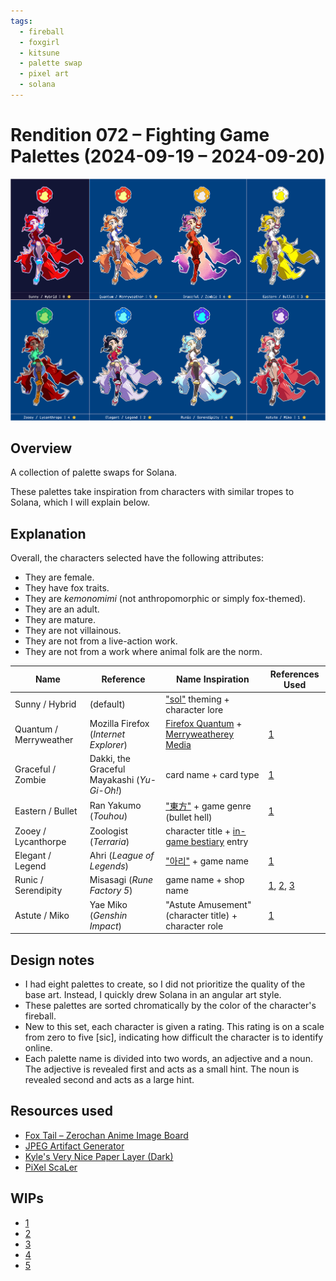 ```yaml
---
tags:
  - fireball
  - foxgirl
  - kitsune
  - palette swap
  - pixel art
  - solana
---
```


# Rendition 072 – Fighting Game Palettes (2024-09-19 – 2024-09-20)

<img src="assets/2024-09-20_image-217.png">

## Overview

A collection of palette swaps for Solana.

These palettes take inspiration from characters with similar tropes to Solana, which I will explain below.

## Explanation

Overall, the characters selected have the following attributes:

- They are female.
- They have fox traits.
- They are _kemonomimi_ (not anthropomorphic or simply fox-themed).
- They are an adult.
- They are mature.
- They are not villainous.
- They are not from a live-action work.
- They are not from a work where animal folk are the norm.

| Name                   | Reference                                   | Name Inspiration                                                                                                                  | References Used                                                                                                                                  |
| ---------------------- | ------------------------------------------- | --------------------------------------------------------------------------------------------------------------------------------- | ------------------------------------------------------------------------------------------------------------------------------------------------ |
| Sunny / Hybrid         | (default)                                   | ["sol"](https://en.wikipedia.org/wiki/Sun) theming + character lore                                                               |                                                                                                                                                  |
| Quantum / Merryweather | Mozilla Firefox (_Internet Explorer_)       | [Firefox Quantum](<https://en.wikipedia.org/wiki/Quantum_(Mozilla)>) + [Merryweatherey Media](https://twitter.com/Merryweatherey) | [1](https://www.webtoons.com/en/canvas/internet-explorer/ep-26-firefox-meets-naenara/viewer?title_no=219164&episode_no=38)                       |
| Graceful / Zombie      | Dakki, the Graceful Mayakashi (_Yu-Gi-Oh!_) | card name + card type                                                                                                             | [1](<https://yugipedia.com/wiki/Dakki,_the_Graceful_Mayakashi_(Master_Duel)>)                                                                    |
| Eastern / Bullet       | Ran Yakumo (_Touhou_)                       | ["東方"](https://en.wiktionary.org/wiki/%E6%9D%B1%E6%96%B9) + game genre (bullet hell)                                            | [1](https://en.touhouwiki.net/wiki/Ran_Yakumo)                                                                                                   |
| Zooey / Lycanthorpe    | Zoologist (_Terraria_)                      | character title + [in-game bestiary](https://terraria.wiki.gg/wiki/Bestiary) entry                                                |
| Elegant / Legend       | Ahri (_League of Legends_)                  | ["아리"](https://leagueoflegends.fandom.com/wiki/Ahri/Trivia) + game name                                                         | [1](https://leagueoflegends.fandom.com/wiki/Ahri/LoL)                                                                                            |
| Runic / Serendipity    | Misasagi (_Rune Factory 5_)                 | game name + shop name                                                                                                             | [1](https://www.reddit.com/comments/txmu1p/), [2](https://www.youtube.com/watch?v=dOyVGgh3mq4), [3](https://www.youtube.com/watch?v=TY5-Nzt0N-w) |
| Astute / Miko          | Yae Miko (_Genshin Impact_)                 | "Astute Amusement" (character title) + character role                                                                             | [1](https://genshin-impact.fandom.com/wiki/Yae_Miko/Gallery)                                                                                     |

<!-- | Crunchy / Streamer     | Crunchyroll-Hime                            | service name + character role                                                                                                     | [1](https://www.crunchyroll.com/news/features/2018/6/6/the-origin-of-crunchyroll-hime)                                     | -->

## Design notes

- I had eight palettes to create, so I did not prioritize the quality of the base art. Instead, I quickly drew Solana in an angular art style.
- These palettes are sorted chromatically by the color of the character's fireball.
- New to this set, each character is given a rating. This rating is on a scale from zero to five [sic], indicating how difficult the character is to identify online.
- Each palette name is divided into two words, an adjective and a noun. The adjective is revealed first and acts as a small hint. The noun is revealed second and acts as a large hint.

## Resources used

- [Fox Tail – Zerochan Anime Image Board](https://www.zerochan.net/Fox+Tail)
- [JPEG Artifact Generator](https://impliedchaos.github.io/artifactor.html)
- [Kyle's Very Nice Paper Layer (Dark)](https://kyletwebster.gumroad.com/l/ZHvXw)
- [PiXel ScaLer](https://irokaru.github.io/pixel-scaler/)

## WIPs

- [1](https://cdn.discordapp.com/attachments/1284999109240946720/1286419029774438400/image.png)
- [2](https://cdn.discordapp.com/attachments/1088807963042521099/1286429504583237694/image.png)
- [3](https://cdn.discordapp.com/attachments/1284999109240946720/1286650586640551936/image.png)
- [4](https://cdn.discordapp.com/attachments/1284999109240946720/1286667766010744903/image.png)
- [5](https://cdn.discordapp.com/attachments/1284999109240946720/1286696869413650475/image.png)
